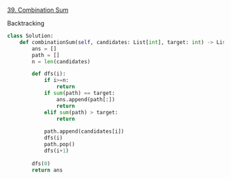 [39. Combination Sum](https://leetcode.com/problems/combination-sum/)

Backtracking

```py
class Solution:
    def combinationSum(self, candidates: List[int], target: int) -> List[List[int]]:
        ans = []
        path = []
        n = len(candidates)

        def dfs(i):
            if i>=n:
                return
            if sum(path) == target:
                ans.append(path[:])
                return
            elif sum(path) > target:
                return
            
            path.append(candidates[i])
            dfs(i)
            path.pop()
            dfs(i+1)
        
        dfs(0)
        return ans
```

